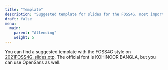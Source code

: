 ```yaml
---
title: "Template"
description: "Suggested template for slides for the FOSS4G, most important the geospatial event of the year."
draft: false
menu:
  main:
    parent: "Attending"
    weight: 5
---
```


You can find a suggested template with the FOSS4G style on [2021FOSS4G_slides.otp](https://2021.foss4g.org/documents/2021FOSS4G_slides.otp). The official font is KOHINOOR BANGLA, but you can use OpenSans as well.
